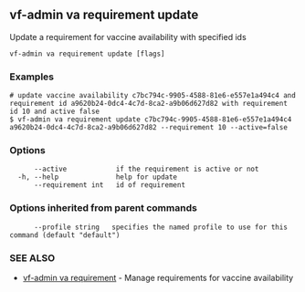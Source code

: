 ## vf-admin va requirement update

Update a requirement for vaccine availability with specified ids

```
vf-admin va requirement update [flags]
```

### Examples

```
# update vaccine availability c7bc794c-9905-4588-81e6-e557e1a494c4 and requirement id a9620b24-0dc4-4c7d-8ca2-a9b06d627d82 with requirement id 10 and active false
$ vf-admin va requirement update c7bc794c-9905-4588-81e6-e557e1a494c4 a9620b24-0dc4-4c7d-8ca2-a9b06d627d82 --requirement 10 --active=false

```

### Options

```
      --active            if the requirement is active or not
  -h, --help              help for update
      --requirement int   id of requirement
```

### Options inherited from parent commands

```
      --profile string   specifies the named profile to use for this command (default "default")
```

### SEE ALSO

* [vf-admin va requirement](vf-admin_va_requirement.md)	 - Manage requirements for vaccine availability

